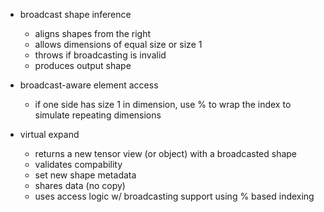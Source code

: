 * broadcast shape inference
    - aligns shapes from the right
    - allows dimensions of equal size or size 1
    - throws if broadcasting is invalid
    - produces output shape

* broadcast-aware element access
    - if one side has size 1 in dimension, use % to wrap the index to simulate repeating dimensions

* virtual expand
    - returns a new tensor view (or object) with a broadcasted shape
    - validates compability
    - set new shape metadata
    - shares data (no copy)
    - uses access logic w/ broadcasting support using % based indexing


    